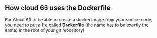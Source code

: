 <!-- usedin: [ _legacy_docker/getting-started/dockerfile.md, _maestro/getting-started/dockerfile.md, _skycap/getting-started/dockerfile.md] -->


## How cloud 66 uses the Dockerfile

For Cloud 66 to be able to create a docker image from your source code, you need to put a file called __Dockerfile__ (the name has to be exactly the same) in the root of your git repository!
